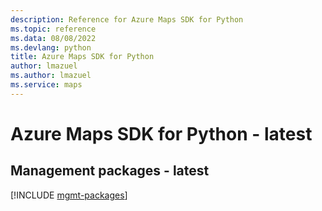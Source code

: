 ```yaml
---
description: Reference for Azure Maps SDK for Python
ms.topic: reference
ms.data: 08/08/2022
ms.devlang: python
title: Azure Maps SDK for Python
author: lmazuel
ms.author: lmazuel
ms.service: maps
---
```

# Azure Maps SDK for Python - latest

## Management packages - latest
[!INCLUDE [mgmt-packages](maps-mgmt-index.md)]